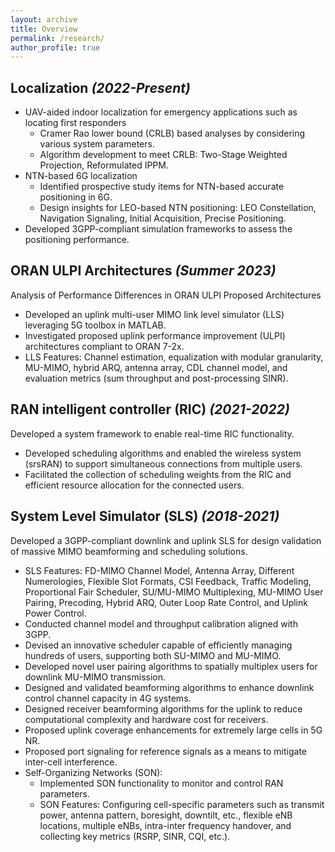 ```yaml
---
layout: archive
title: Overview
permalink: /research/
author_profile: true
---
```


<h2> <strong> Localization <i>(2022-Present)</i></strong> </h2>

<ul>
<li> UAV-aided indoor localization for emergency applications such as locating first responders
	<ul>
		<li> Cramer Rao lower bound (CRLB) based analyses by considering various system parameters. </li>
		<li> Algorithm development to meet CRLB: Two-Stage Weighted Projection, Reformulated IPPM. </li>
	</ul>
</li>
<li> NTN-based 6G localization
	<ul>
		<li> Identified prospective study items for NTN-based accurate positioning in 6G. </li>
		<li> Design insights for LEO-based NTN positioning: LEO Constellation, Navigation Signaling, Initial Acquisition, Precise Positioning. </li>
	</ul>
</li>
<li>
	Developed 3GPP-compliant simulation frameworks to assess the positioning performance.
</li>
</ul>

<h2> <strong> ORAN ULPI Architectures <i>(Summer 2023)</i></strong> </h2>

Analysis of Performance Differences in ORAN ULPI Proposed Architectures
<ul>
	<li> Developed an uplink multi-user MIMO link level simulator (LLS) leveraging 5G toolbox in MATLAB. </li>
	<li> Investigated proposed uplink performance improvement (ULPI) architectures compliant to ORAN 7-2x. </li> 
	<li> LLS Features: Channel estimation, equalization with modular granularity, MU-MIMO, hybrid ARQ, antenna array, CDL channel model, and evaluation metrics (sum throughput and post-processing SINR). </li>
</ul>


<h2> <strong>RAN intelligent controller (RIC) <i>(2021-2022)</i></strong> </h2>

Developed a system framework to enable real-time RIC functionality.
<ul>
	<li> Developed scheduling algorithms and enabled the wireless system (srsRAN) to support simultaneous connections from multiple users. </li>
	<li> Facilitated the collection of scheduling weights from the RIC and efficient resource allocation for the connected users. </li>
</ul>

<h2> <strong>System Level Simulator (SLS) <i>(2018-2021)</i></strong> </h2>

Developed a 3GPP-compliant downlink and uplink SLS for design validation of massive MIMO beamforming and scheduling solutions.
<ul>
	<li> SLS Features: FD-MIMO Channel Model, Antenna Array, Different Numerologies, Flexible Slot Formats, CSI Feedback, Traffic Modeling, Proportional Fair Scheduler, SU/MU-MIMO Multiplexing, MU-MIMO User Pairing, Precoding, Hybrid ARQ, Outer Loop Rate Control, and Uplink Power Control.
	</li>
	<li> Conducted channel model and throughput calibration aligned with 3GPP. </li>
	<li> Devised an innovative scheduler capable of efficiently managing hundreds of users, supporting both SU-MIMO and MU-MIMO. </li>
	<li> Developed novel user pairing algorithms to spatially multiplex users for downlink MU-MIMO transmission. </li>
	<li> Designed and validated beamforming algorithms to enhance downlink control channel capacity in 4G systems. </li>
	<li> Designed receiver beamforming algorithms for the uplink to reduce computational complexity and hardware cost for receivers. </li>
	<li> Proposed uplink coverage enhancements for extremely large cells in 5G NR. </li>
	<li> Proposed port signaling for reference signals as a means to mitigate inter-cell interference. </li>
	<li> Self-Organizing Networks (SON):
	<ul>
		<li> Implemented SON functionality to monitor and control RAN parameters.
		<li> SON Features: Configuring cell-specific parameters such as transmit power, antenna pattern, boresight, downtilt, etc., flexible eNB locations, multiple eNBs, intra-inter frequency handover, and collecting key metrics (RSRP, SINR, CQI, etc.).
	</ul> </li>
</ul>